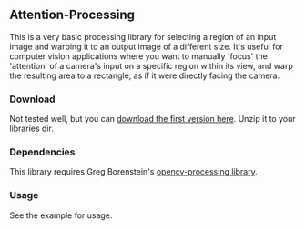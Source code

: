 ## Attention-Processing

This is a very basic processing library for selecting a region of an input image and warping it to an output image of a different size. It's useful for computer vision applications where you want to manually 'focus' the 'attention' of a camera's input on a specific region within its view, and warp the resulting area to a rectangle, as if it were directly facing the camera.

### Download
Not tested well, but you can [download the first version here](https://github.com/jmwohl/Attention-Processing/releases/download/0.1.1/Attention.zip). Unzip it to your libraries dir.

### Dependencies
This library requires Greg Borenstein's [opencv-processing library](https://github.com/atduskgreg/opencv-processing).

### Usage
See the example for usage.

